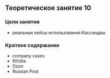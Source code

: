 ## Теоретическое занятие 10


### Цели занятия
* реальные кейсы использования Кассандры

### Краткое содержание
* company cases
* NVidia
* Ozon
* Russian Post